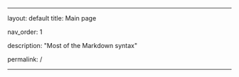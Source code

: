 ---

layout: default
title: Main page

nav_order: 1

description: "Most of the Markdown syntax"

permalink: /

---